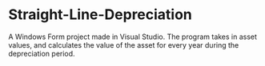 # Straight-Line-Depreciation
A Windows Form project made in Visual Studio. The program takes in asset values, and calculates the value of the asset for every year during the depreciation period.
